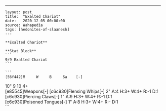 ---
    layout: post
    title:  "Exalted Chariot"
    date:   2020-12-05 00:00:00
    source: Wahapedia
    tags: [hedonites-of-slaanesh]
    ---
    
    **Exalted Chariot**
    
    **Stat Block**
    ```
    9/9 Exalted Chariot
    ```
    
    ```
    [56f442]M     W     B     Sa    [-]
10"   9     10    4+    
[e85545]Weapons[-]
[c6c930]Flensing Whips[-]
2"     A:4    H:3+   W:4+   R:-1   D:1   
[c6c930]Piercing Claws[-]
1"     A:9    H:3+   W:4+   R:-1   D:1   
[c6c930]Poisoned Tongues[-]
1"     A:8    H:3+   W:4+   R:-    D:1   
    ```
    
    
    